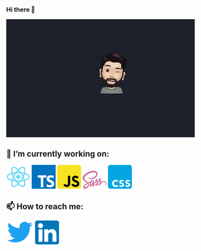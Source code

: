 ### Hi there 👋

![github](https://raw.githubusercontent.com/sunil-jhamnani/sunil-jhamnani/master/user.gif)

## 🔭 I’m currently working on:

![react](https://raw.githubusercontent.com/sunil-jhamnani/sunil-jhamnani/master/react.png) ![TS](https://raw.githubusercontent.com/sunil-jhamnani/sunil-jhamnani/master/typescript.png) ![JS](https://raw.githubusercontent.com/sunil-jhamnani/sunil-jhamnani/master/js.png) ![SASS](https://raw.githubusercontent.com/sunil-jhamnani/sunil-jhamnani/master/Sass.png) ![CSS](https://raw.githubusercontent.com/sunil-jhamnani/sunil-jhamnani/master/css.png)

## 📫 How to reach me:

![twitter](https://raw.githubusercontent.com/sunil-jhamnani/sunil-jhamnani/master/twitter.png) [![linkedin](https://raw.githubusercontent.com/sunil-jhamnani/sunil-jhamnani/master/linkedin.png)](https://www.linkedin.com/in/suniljhamnani/)
